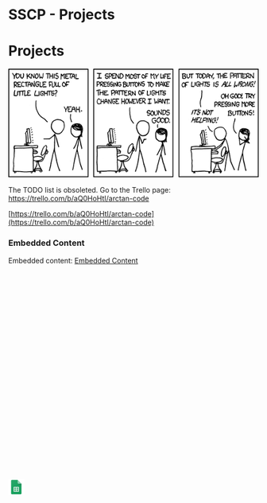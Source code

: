 # SSCP - Projects

# Projects

![](../../../../assets/image_d75b92883b.png)

The TODO list is obsoleted. Go to the Trello page: https://trello.com/b/aQ0HoHtI/arctan-code

[https://trello.com/b/aQ0HoHtI/arctan-code](https://trello.com/b/aQ0HoHtI/arctan-code)

[](https://drive.google.com/open?id=1vPSAZOMQ2SMb9HMsTbYRQJcgq7aPhXVan9FUP6FTYXA)

### Embedded Content

Embedded content: [Embedded Content]()

<iframe width="100%" height="400" src="" frameborder="0"></iframe>

![](../../../../assets/sheets_32dp.png)

